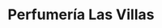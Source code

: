 ---
title: "Perfumería Las Villas"
url: /caracas/perfumeria-las-villas-av-blandin/
shop: perfumería
---